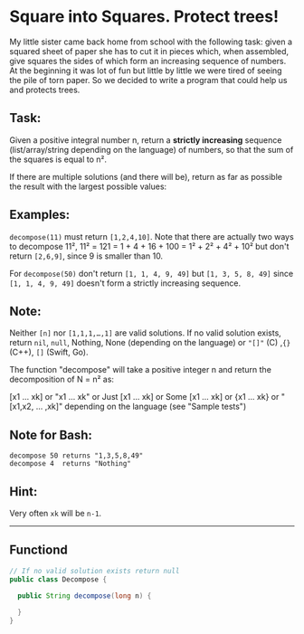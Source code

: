 # Square into Squares. Protect trees!

My little sister came back home from school with the following task: given a squared sheet of paper she has to cut it in pieces which, when assembled, give squares the sides of which form an increasing sequence of numbers. At the beginning it was lot of fun but little by little we were tired of seeing the pile of torn paper. So we decided to write a program that could help us and protects trees.

## Task:

Given a positive integral number n, return a **strictly increasing** sequence (list/array/string depending on the language) of numbers, so that the sum of the squares is equal to n².

If there are multiple solutions (and there will be), return as far as possible the result with the largest possible values:

## Examples:

`decompose(11)` must return `[1,2,4,10]`. Note that there are actually two ways to decompose 11², 11² = 121 = 1 + 4 + 16 + 100 = 1² + 2² + 4² + 10² but don't return `[2,6,9]`, since 9 is smaller than 10.

For `decompose(50)` don't return `[1, 1, 4, 9, 49]` but `[1, 3, 5, 8, 49]` since `[1, 1, 4, 9, 49]` doesn't form a strictly increasing sequence.

## Note:
Neither `[n]` nor `[1,1,1,…,1]` are valid solutions. If no valid solution exists, return `nil`, `null`, Nothing, None (depending on the language) or `"[]"` (C) ,`{}` (C++), `[]` (Swift, Go).

The function "decompose" will take a positive integer n and return the decomposition of N = n² as:

[x1 ... xk] or
"x1 ... xk" or
Just [x1 ... xk] or
Some [x1 ... xk] or
{x1 ... xk} or
"[x1,x2, ... ,xk]"
depending on the language (see "Sample tests")

## Note for Bash:
```text
decompose 50 returns "1,3,5,8,49"
decompose 4  returns "Nothing"
```

## Hint:

Very often `xk` will be `n-1`.

---

## Functiond
```java
// If no valid solution exists return null
public class Decompose {

  public String decompose(long n) {
  
  }
}